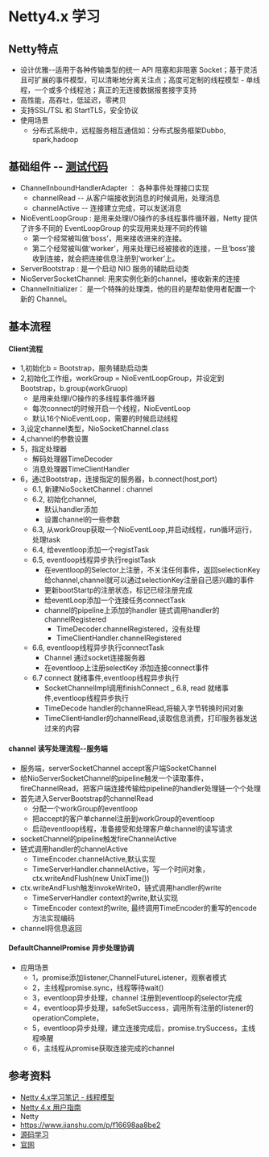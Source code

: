 #  Netty4.x 学习
##   Netty特点
*   设计优雅--适用于各种传输类型的统一 API 阻塞和非阻塞 Socket；基于灵活且可扩展的事件模型，可以清晰地分离关注点；高度可定制的线程模型 - 单线程，一个或多个线程池；真正的无连接数据报套接字支持
*   高性能，高吞吐，低延迟，零拷贝
*   支持SSL/TSL 和 StartTLS，安全协议
*   使用场景
    *   分布式系统中，远程服务相互通信如：分布式服务框架Dubbo, spark,hadoop

##   基础组件 -- [测试代码](https://github.com/xif10416s/java_test)
*   ChannelInboundHandlerAdapter ：  各种事件处理接口实现
    *   channelRead --  从客户端接收到消息的时候调用，处理消息
    *   channelActive  -- 连接建立完成，可以发送消息
*   NioEventLoopGroup : 是用来处理I/O操作的多线程事件循环器，Netty 提供了许多不同的 EventLoopGroup 的实现用来处理不同的传输
    *   第一个经常被叫做‘boss’，用来接收进来的连接。
    *   第二个经常被叫做‘worker’，用来处理已经被接收的连接，一旦‘boss’接收到连接，就会把连接信息注册到‘worker’上。
*   ServerBootstrap :  是一个启动 NIO 服务的辅助启动类
*   NioServerSocketChannel:  用来实例化新的channel，接收新来的连接
*    ChannelInitializer： 是一个特殊的处理类，他的目的是帮助使用者配置一个新的 Channel。

##   基本流程
####   Client流程
*   1,初始化b = Bootstrap，服务辅助启动类
*   2,初始化工作组，workGroup = NioEventLoopGroup，并设定到Bootstrap，b.group(workGruop)
    -   是用来处理I/O操作的多线程事件循环器
    -   每次connect的时候开启一个线程，NioEventLoop
    -   默认16个NioEventLoop，需要的时候启动线程
*   3,设定channel类型，NioSocketChannel.class
*   4,channel的参数设置
*   5，指定处理器
    -   解码处理器TimeDecoder
    -   消息处理器TimeClientHandler
*   6，通过Bootstrap，连接指定的服务器，b.connect(host,port)
    -   6.1, 新建NioSocketChannel : channel
    -   6.2, 初始化channel,
        +  默认handler添加
        +  设置channel的一些参数
    -   6.3, 从workGroup获取一个NioEventLoop,并启动线程，run循环运行，处理task
    -   6.4, 给eventloop添加一个registTask
    -   6.5, eventloop线程异步执行registTask
        +   在eventloop的Selector上注册，不关注任何事件，返回selectionKey给channel,channel就可以通过selectionKey注册自己感兴趣的事件
        +   更新bootStartp的注册状态，标记已经注册完成
        +   给eventLoop添加一个连接任务connectTask
        +   channel的pipeline上添加的handler
链式调用handler的channelRegistered
            *   TimeDecoder.channelRegistered，没有处理
            *   TimeClientHandler.channelRegistered
    -   6.6, eventloop线程异步执行connectTask  
        +   Channel 通过socket连接服务器
        +   在eventloop上注册selectKey
添加连接connect事件
    -   6.7 connect 就绪事件,eventloop线程异步执行
        +   SocketChannelImpl调用finishConnect
    _   6.8, read 就绪事件,eventloop线程异步执行
        +   TimeDecode handler的channelRead,将输入字节转换时间对象
        +   TimeClientHandler的channelRead,读取信息消费，打印服务器发送过来的内容


####    channel 读写处理流程--服务端
*   服务端，serverSocketChannel accept客户端SocketChannel
*   给NioServerSocketChannel的pipeline触发一个读取事件，fireChannelRead，把客户端连接传输给pipeline的handler处理链一个个处理
*   首先进入ServerBootstrap的channelRead
    -   分配一个workGroup的eventloop 
    -   把accept的客户单channel注册到workGroup的eventloop
    -   启动eventloop线程，准备接受和处理客户单channel的读写请求
*   socketChannel的pipeline触发fireChannelActive
*   链式调用handler的channelActive
    -   TimeEncoder.channelActive,默认实现
    -   TimeServerHandler.channelActive，写一个时间对象，ctx.writeAndFlush(new UnixTime())
*   ctx.writeAndFlush触发invokeWrite0，链式调用handler的write
    -   TimeServerHandler context的write,默认实现
    -   TimeEncoder context的write, 最终调用TimeEncoder的重写的encode方法实现编码
*   channel将信息返回

####   DefaultChannelPromise 异步处理协调
*   应用场景
    -   1，promise添加listener,ChannelFutureListener，观察者模式
    -   2，主线程promise.sync，线程等待wait()
    -   3，eventloop异步处理，channel 注册到eventloop的selector完成
    -   4，eventloop异步处理，safeSetSuccess，调用所有注册的listener的operationComplete，
    -   5，eventloop异步处理，建立连接完成后，promise.trySuccess，主线程唤醒
    -   6，主线程从promise获取连接完成的channel


## 参考资料
*   [Netty 4.x学习笔记 - 线程模型](http://yihongwei.com/2014/01/netty-4-x-thread-model/)
*   [Netty 4.x 用户指南](http://wiki.jikexueyuan.com/project/netty-4-user-guide/writing-discard-server.html)
*   Netty
*   https://www.jianshu.com/p/f16698aa8be2
*   [源码学习](https://github.com/code4craft/netty-learning)
*   [官网](https://netty.io/wiki/user-guide-for-4.x.html)